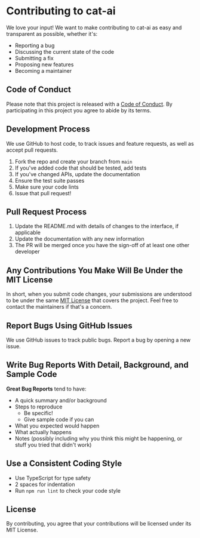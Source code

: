 # Contributing to cat-ai

We love your input! We want to make contributing to cat-ai as easy and transparent as possible, whether it's:

- Reporting a bug
- Discussing the current state of the code
- Submitting a fix
- Proposing new features
- Becoming a maintainer

## Code of Conduct

Please note that this project is released with a [Code of Conduct](../CODE_OF_CONDUCT.md). By participating in this project you agree to abide by its terms.

## Development Process

We use GitHub to host code, to track issues and feature requests, as well as accept pull requests.

1. Fork the repo and create your branch from `main`
2. If you've added code that should be tested, add tests
3. If you've changed APIs, update the documentation
4. Ensure the test suite passes
5. Make sure your code lints
6. Issue that pull request!

## Pull Request Process

1. Update the README.md with details of changes to the interface, if applicable
2. Update the documentation with any new information
3. The PR will be merged once you have the sign-off of at least one other developer

## Any Contributions You Make Will Be Under the MIT License

In short, when you submit code changes, your submissions are understood to be under the same [MIT License](../LICENSE) that covers the project. Feel free to contact the maintainers if that's a concern.

## Report Bugs Using GitHub Issues

We use GitHub issues to track public bugs. Report a bug by opening a new issue.

## Write Bug Reports With Detail, Background, and Sample Code

**Great Bug Reports** tend to have:

- A quick summary and/or background
- Steps to reproduce
  - Be specific!
  - Give sample code if you can
- What you expected would happen
- What actually happens
- Notes (possibly including why you think this might be happening, or stuff you tried that didn't work)

## Use a Consistent Coding Style

- Use TypeScript for type safety
- 2 spaces for indentation
- Run `npm run lint` to check your code style

## License

By contributing, you agree that your contributions will be licensed under its MIT License.
